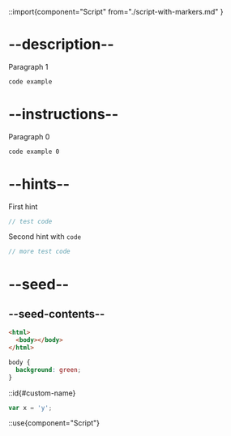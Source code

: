 ::import{component="Script" from="./script-with-markers.md" }

# --description--

Paragraph 1

```html
code example
```

# --instructions--

Paragraph 0

```html
code example 0
```

# --hints--

First hint

```js
// test code
```

Second hint with <code>code</code>

```js
// more test code
```

# --seed--

## --seed-contents--

```html
<html>
  <body></body>
</html>
```

```css
body {
  background: green;
}
```

::id{#custom-name}

```js
var x = 'y';
```

::use{component="Script"}
